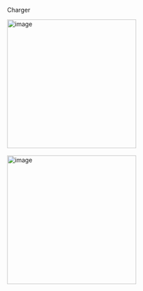 Charger

<img width="300" alt="image" src="https://github.com/ludwich66/Quansheng_UV-K5_Firmware/assets/12202733/c0781eef-aea1-4ad5-883b-f422187845b2">
<br><br>
<img width="300" alt="image" src="https://github.com/ludwich66/Quansheng_UV-K5_Wiki/assets/12202733/014bb63a-2445-4526-83bd-2a8ac51f3464">
